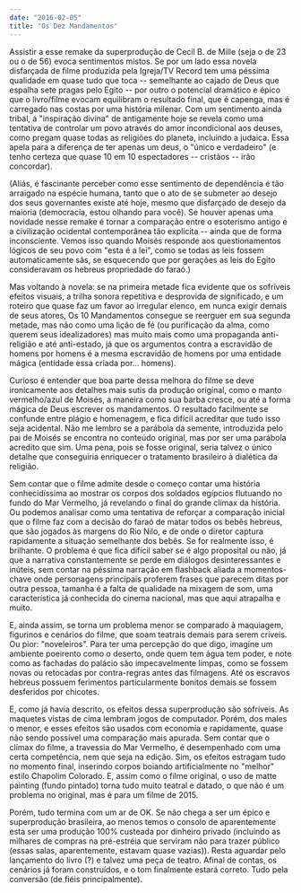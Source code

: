 ```yaml
---
date: "2016-02-05"
title: "Os Dez Mandamentos"
---
```

Assistir a esse remake da superprodução de Cecil B. de Mille (seja o de 23 ou o de 56) evoca sentimentos mistos. Se por um lado essa novela disfarçada de filme produzida pela Igreja/TV Record tem uma péssima qualidade em quase tudo que toca -- semelhante ao cajado de Deus que espalha sete pragas pelo Egito -- por outro o potencial dramático e épico que o livro/filme evocam equilibram o resultado final, que é capenga, mas é carregado nas costas por uma história milenar. Com um sentimento ainda tribal, a "inspiração divina" de antigamente hoje se revela como uma tentativa de controlar um povo através do amor incondicional aos deuses, como pregam quase todas as religiões do planeta, incluindo a judaica. Essa apela para a diferença de ter apenas um deus, o "único e verdadeiro" (e tenho certeza que quase 10 em 10 espectadores -- cristãos -- irão concordar).

(Aliás, é fascinante perceber como esse sentimento de dependência é tão arraigado na espécie humana, tanto que o ato de se submeter ao desejo dos seus governantes existe até hoje, mesmo que disfarçado de desejo da maioria (democracia, estou olhando para você). Se houver apenas uma novidade nesse remake é tornar a comparação entre o esoterismo antigo e a civilização ocidental contemporânea tão explícita -- ainda que de forma inconsciente. Vemos isso quando Moisés responde aos questionamentos lógicos de seu povo com "esta é a lei", como se todas as leis fossem automaticamente sãs, se esquecendo que por gerações as leis do Egito consideravam os hebreus propriedade do faraó.)

Mas voltando à novela: se na primeira metade fica evidente que os sofríveis efeitos visuais, a trilha sonora repetitiva e desprovida de significado, e um roteiro que quase faz um favor ao irregular elenco, em nunca exigir demais de seus atores, Os 10 Mandamentos consegue se reerguer em sua segunda metade, mas não como uma lição de fé (ou purificação da alma, como querem seus idealizadores) mas muito mais como uma propaganda anti-religião e até anti-estado, já que os argumentos contra a escravidão de homens por homens é a mesma escravidão de homens por uma entidade mágica (entidade essa criada por... homens).

Curioso é entender que boa parte dessa melhora do filme se deve ironicamente aos detalhes mais sutis da produção original, como o manto vermelho/azul de Moisés, a maneira como sua barba cresce, ou até a forma mágica de Deus escrever os mandamentos. O resultado facilmente se confunde entre plágio e homenagem, e fica difícil acreditar que tudo isso seja acidental. Não me lembro se a parábola da semente, introduzida pelo pai de Moisés se encontra no conteúdo original, mas por ser uma parábola acredito que sim. Uma pena, pois se fosse original, seria talvez o único detalhe que conseguiria enriquecer o tratamento brasileiro à dialética da religião.

Sem contar que o filme admite desde o começo contar uma história conhecidíssima ao mostrar os corpos dos soldados egípcios flutuando no fundo do Mar Vermelho, já revelando o final do grande clímax da história. Ou podemos analisar como uma tentativa de reforçar a comparação inicial que o filme faz com a decisão do faraó de matar todos os bebês hebreus, que são jogados às margens do Rio Nilo, e de onde o diretor captura rapidamente a situação semelhante dos bebês. Se for realmente isso, é brilhante. O problema é que fica difícil saber se é algo proposital ou não, já que a narrativa constantemente se perde em diálogos desinteressantes e inúteis, sem contar na péssima narração em flashback aliada a momentos-chave onde personagens principais proferem frases que parecem ditas por outra pessoa, tamanha é a falta de qualidade na mixagem de som, uma característica já conhecida do cinema nacional, mas que aqui atrapalha e muito.

E, ainda assim, se torna um problema menor se comparado à maquiagem, figurinos e cenários do filme, que soam teatrais demais para serem críveis. Ou pior: "noveleiros". Para ter uma percepção do que digo, imagine um ambiente poeirento como o deserto, onde quem tem água tem poder, e note como as fachadas do palácio são impecavelmente limpas, como se fossem novas ou retocadas por contra-regras antes das filmagens. Até os escravos hebreus possuem ferimentos particularmente bonitos demais se fossem desferidos por chicotes.

E, como já havia descrito, os efeitos dessa superprodução são sofríveis. As maquetes vistas de cima lembram jogos de computador. Porém, dos males o menor, e esses efeitos são usados com economia e rapidamente, quase não sendo possível uma comparação mais apurada. Sem contar que o clímax do filme, a travessia do Mar Vermelho, é desempenhado com uma certa competência, nem que seja na edição. Sim, os efeitos estragam tudo no momento final, inserindo corpos boiando artificialmente no "melhor" estilo Chapolim Colorado. E, assim como o filme original, o uso de matte painting (fundo pintado) torna tudo muito teatral e datado, o que não é um problema no original, mas é para um filme de 2015.

Porém, tudo termina com um ar de OK. Se não chega a ser um épico e superprodução brasileira, ao menos temos o consolo de aparentemente esta ser uma produção 100% custeada por dinheiro privado (incluindo as milhares de compras na pré-estréia que serviram não para trazer público (essas salas, aparentemente, estavam quase vazias)). Resta aguardar pelo lançamento do livro (?) e talvez uma peça de teatro. Afinal de contas, os cenários já foram construídos, e o tom finalmente estará correto. Tudo pela conversão (de fiéis principalmente).
